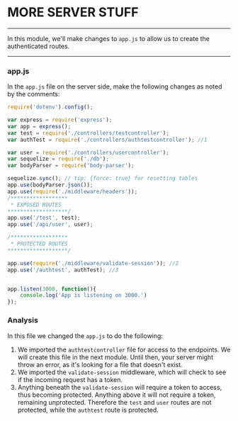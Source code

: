 # MORE SERVER STUFF
---
In this module, we'll make changes to `app.js` to allow us to create the authenticated routes.

<hr />

### app.js
In the `app.js` file on the server side, make the following changes as noted by the comments:

```js
require('dotenv').config();

var express = require('express');
var app = express();
var test = require('./controllers/testcontroller');
var authTest = require('./controllers/authtestcontroller'); //1

var user = require('./controllers/usercontroller');
var sequelize = require('./db');
var bodyParser = require('body-parser');

sequelize.sync(); // tip: {force: true} for resetting tables
app.use(bodyParser.json());
app.use(require('./middleware/headers'));
/******************
 * EXPOSED ROUTES
*******************/
app.use('/test', test); 
app.use('/api/user', user);

/******************
 * PROTECTED ROUTES
*******************/

app.use(require('./middleware/validate-session')); //2
app.use('/authtest', authTest); //3


app.listen(3000, function(){
	console.log('App is listening on 3000.')
});
```

### Analysis
In this file we changed the `app.js` to do the following:
1. We imported the `authtestcontroller` file for access to the endpoints. We will create this file in the next module. Until then, your server might throw an error, as it's looking for a file that doesn't exist.
2. We imported the `validate-session` middleware, which will check to see if the incoming request has a token.
3. Anything beneath the `validate-session` will require a token to access, thus becoming protected. Anything above it will not require a token, remaining unprotected. Therefore the `test` and `user` routes are not protected, while the `authtest` route is protected.